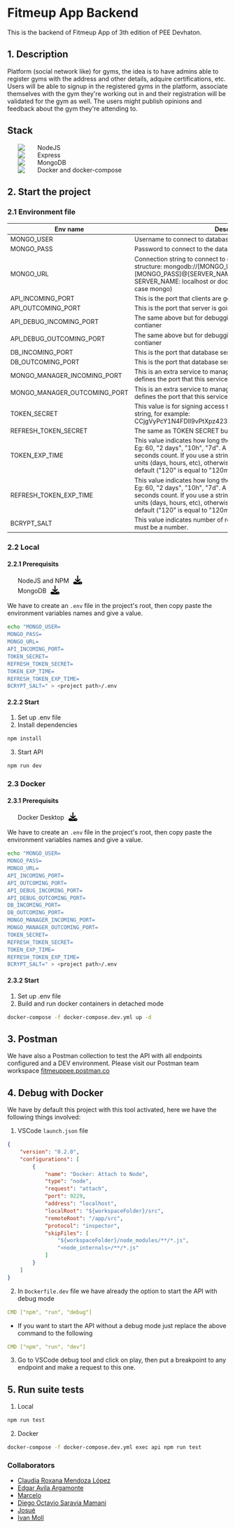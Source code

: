 # Fitmeup App Backend

This is the backend of Fitmeup App of 3th edition of PEE Devhaton.

## 1. Description

Platform (social network like) for gyms, the idea is to have admins able to
register gyms with the address and other details, adquire certifications, etc.
Users will be able to signup in the registered gyms in the platform, associate
themselves with the gym they're working out in and their registration will be
validated for the gym as well. The users might publish opinions and feedback
about the gym they're attending to.

## Stack
<ul>
    <li style="display:flex;align-items:center;gap:15px;list-style:none;">
        <img width="30" src="https://cdn.jsdelivr.net/gh/devicons/devicon/icons/nodejs/nodejs-original.svg" />
        <span>NodeJS</span>
    </li>
    <li style="display: flex;align-items:center;gap:15px;list-style:none;">
        <img width="30" src="https://cdn.jsdelivr.net/gh/devicons/devicon/icons/express/express-original.svg" />
        <span>Express</span>
    </li>
    <li style="display:flex;align-items:center;gap:15px;list-style:none;">
        <img width="30" src="https://cdn.jsdelivr.net/gh/devicons/devicon/icons/mongodb/mongodb-original.svg" />
        <span>MongoDB</span>
    </li>
    <li style="display:flex;align-items:center;gap:15px;list-style:none;">
        <img width="30" src="https://cdn.jsdelivr.net/gh/devicons/devicon/icons/docker/docker-original.svg" />
        <span>Docker and docker-compose</span>
    </li>
</ul>

## 2. Start the project
### 2.1 Environment file

<table>
    <thead>
        <tr>
            <th>Env name</th>
            <th>Description</th>
        </tr>
    </thead>
    <tbody>
        <tr>
            <td>MONGO_USER</td>
            <td>Username to connect to database</td>
        </tr>
        <tr>
            <td>MONGO_PASS</td>
            <td>Password to connect to the database</td>
        </tr>
        <tr>
            <td>MONGO_URL</td>
            <td>Connection string to connect to database. It must follow this structure: mongodb://[MONGO_USER]:[MONGO_PASS]@[SERVER_NAME]:[DB_INCOMING_PORT], SERVER_NAME: localhost or docker-compose service name (in our case mongo)</td>
        </tr>
        <tr>
            <td>API_INCOMING_PORT</td>
            <td>This is the port that clients are going to send requests</td>
        </tr>
        <tr>
            <td>API_OUTCOMING_PORT</td>
            <td>This is the port that server is going to give responses</td>
        </tr>
        <tr>
            <td>API_DEBUG_INCOMING_PORT</td>
            <td>The same above but for debugging purposes inside docker contianer</td>
        </tr>
        <tr>
            <td>API_DEBUG_OUTCOMING_PORT</td>
            <td>The same above but for debugging purposes inside docker contianer</td>
        </tr>
        <tr>
            <td>DB_INCOMING_PORT</td>
            <td>This is the port that database service will listen for new requests</td>
        </tr>
        <tr>
            <td>DB_OUTCOMING_PORT</td>
            <td>This is the port that database service will respond the requests</td>
        </tr>
        <tr>
            <td>MONGO_MANAGER_INCOMING_PORT</td>
            <td>This is an extra service to manage database via interface, this value defines the port that this service is going to recieve the requests</td>
        </tr>
        <tr>
            <td>MONGO_MANAGER_OUTCOMING_PORT</td>
            <td>This is an extra service to manage database via interface, this value defines the port that this service is going to respond the requests</td>
        </tr>
        <tr>
            <td>TOKEN_SECRET</td>
            <td>This value is for signing access tokens, it must be an alphanumeric string, for example: CCjgVyPcY1N4FDlI9vPtXpz4234OOMBp5UNUyogciNJQjMIM26Td</td>
        </tr>
        <tr>
            <td>REFRESH_TOKEN_SECRET</td>
            <td>The same as TOKEN SECRET but for signing refresh tokens</td>
        </tr>
        <tr>
            <td>TOKEN_EXP_TIME</td>
            <td>This value indicates how long the access token is going to be valid. Eg: 60, "2 days", "10h", "7d". A numeric value is interpreted as a seconds count. If you use a string be sure you provide the time units (days, hours, etc), otherwise milliseconds unit is used by default ("120" is equal to "120ms"). </td>
        </tr>
        <tr>
            <td>REFRESH_TOKEN_EXP_TIME</td>
            <td>This value indicates how long the refresh token is going to be valid. Eg: 60, "2 days", "10h", "7d". A numeric value is interpreted as a seconds count. If you use a string be sure you provide the time units (days, hours, etc), otherwise milliseconds unit is used by default ("120" is equal to "120ms").</td>
        </tr>
        <tr>
            <td>BCRYPT_SALT</td>
            <td>This value indicates number of rounds to generate the password, it must be a number.</td>
        </tr>
    </tbody>
</table>

### 2.2 Local

#### 2.2.1 Prerequisits

<ul style="list-style:none;">
    <li style="display:flex;align-items:center;gap:10px;">
        <span>NodeJS and NPM</span>
        <a href="https://nodejs.org/en/download/">
            <img src="./doc/img/download-icon.svg" alt="Download icon" width="20" heigth="20" />
        </a>
    </li>
    <li style="display:flex;align-items:center;gap:10px;">
        <span>MongoDB</span>
        <a href="https://www.mongodb.com/try/download/community">
            <img src="./doc/img/download-icon.svg" alt="Download icon" width="20" heigth="20" />
        </a>
    </li>
</ul>

We have to create an `.env` file in the project's root, then copy paste the
environment variables names and give a value.

```sh
echo "MONGO_USER=
MONGO_PASS=
MONGO_URL=
API_INCOMING_PORT=
TOKEN_SECRET=
REFRESH_TOKEN_SECRET=
TOKEN_EXP_TIME=
REFRESH_TOKEN_EXP_TIME=
BCRYPT_SALT=" > <project path>/.env
```
#### 2.2.2 Start
1. Set up .env file
2. Install dependencies
```sh
npm install
```
3. Start API
```sh
npm run dev
```
### 2.3 Docker
#### 2.3.1 Prerequisits
<ul style="list-style:none;">
    <li style="display:flex;align-items:center;gap:10px;">
        <span>Docker Desktop</span>
        <a href="https://www.docker.com/products/docker-desktop/">
            <img src="./doc/img/download-icon.svg" alt="Download icon" width="20" heigth="20" />
        </a>
    </li>
</ul>

We have to create an `.env` file in the project's root, then copy paste the
environment variables names and give a value.

```sh
echo "MONGO_USER=
MONGO_PASS=
MONGO_URL=
API_INCOMING_PORT=
API_OUTCOMING_PORT=
API_DEBUG_INCOMING_PORT=
API_DEBUG_OUTCOMING_PORT=
DB_INCOMING_PORT=
DB_OUTCOMING_PORT=
MONGO_MANAGER_INCOMING_PORT=
MONGO_MANAGER_OUTCOMING_PORT=
TOKEN_SECRET=
REFRESH_TOKEN_SECRET=
TOKEN_EXP_TIME=
REFRESH_TOKEN_EXP_TIME=
BCRYPT_SALT=" > <project path>/.env
```
#### 2.3.2 Start
1. Set up .env file
2. Build and run docker containers in detached mode
```sh
docker-compose -f docker-compose.dev.yml up -d
```
## 3. Postman
We have also a Postman collection to test the API with all endpoints configured and a DEV environment.
Please visit our Postman team workspace [fitmeuppee.postman.co](https://fitmeuppee.postman.co)
## 4. Debug with Docker
We have by default this project with this tool activated, here we have the following things involved:
1. VSCode `launch.json` file
```json
{
    "version": "0.2.0",
    "configurations": [
        {
            "name": "Docker: Attach to Node",
            "type": "node",
            "request": "attach",
            "port": 9229,
            "address": "localhost",
            "localRoot": "${workspaceFolder}/src",
            "remoteRoot": "/app/src",
            "protocol": "inspector",
            "skipFiles": [
                "${workspaceFolder}/node_modules/**/*.js",
                "<node_internals>/**/*.js"
            ]
        }
    ]
}
```
2. In `Dockerfile.dev` file we have already the option to start the API with debug mode
```yml
CMD ["npm", "run", "debug"]
```
* If you want to start the API without a debug mode just replace the above command to the following
```yml
CMD ["npm", "run", "dev"]
```
3. Go to VSCode debug tool and click on play, then put a breakpoint to any endpoint and make a request to this one.
## 5. Run suite tests
1. Local
```sh
npm run test
```
2. Docker
```sh
docker-compose -f docker-compose.dev.yml exec api npm run test
```
### Collaborators

- [Claudia Roxana Mendoza López](https://github.com/claudia17018)
- [Edgar Avila Argamonte](https://github.com/Edgar-Avila)
- [Marcelo](https://github.com/marcelowebdesigner)
- [Diego Octavio Saravia Mamani](https://github.com/diegosaraviamamani)
- [Josué](https://github.com/fjota)
- [Ivan Moll](https://github.com/imollm)

